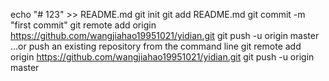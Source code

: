 echo "# 123" >> README.md
git init
git add README.md
git commit -m "first commit"
git remote add origin https://github.com/wangjiahao19951021/yidian.git
git push -u origin master
…or push an existing repository from the command line
git remote add origin https://github.com/wangjiahao19951021/yidian.git
git push -u origin master
